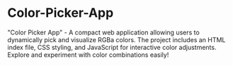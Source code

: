 # Color-Picker-App
"Color Picker App" - A compact web application allowing users to dynamically pick and visualize RGBa colors. The project includes an HTML index file, CSS styling, and JavaScript for interactive color adjustments. Explore and experiment with color combinations easily!
